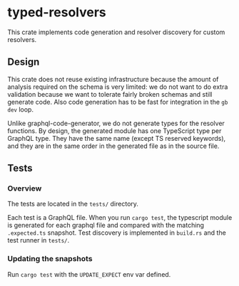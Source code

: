 # typed-resolvers

This crate implements code generation and resolver discovery for custom resolvers.

## Design

This crate does not reuse existing infrastructure because the amount of
analysis required on the schema is very limited: we do not want to do extra
validation because we want to tolerate fairly broken schemas and still generate
code. Also code generation has to be fast for integration in the `gb dev` loop.

Unlike graphql-code-generator, we do not generate types for the resolver
functions. By design, the generated module has one TypeScript type per GraphQL
type. They have the same name (except TS reserved keywords), and they are in
the same order in the generated file as in the source file.

## Tests

### Overview

The tests are located in the `tests/` directory.

Each test is a GraphQL file. When you run `cargo test`, the typescript module
is generated for each graphql file and compared with the matching
`.expected.ts` snapshot. Test discovery is implemented in `build.rs` and the
test runner in `tests/`.

### Updating the snapshots

Run `cargo test` with the `UPDATE_EXPECT` env var defined.
